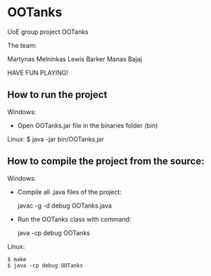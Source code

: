 OOTanks
=========

UoE group project OOTanks

The team:

Martynas Melninkas
Lewis Barker
Manas Bajaj

HAVE FUN PLAYING!

How to run the project
---------

Windows:
- Open OOTanks.jar file in the binaries folder (bin)

Linux:
    $ java -jar bin/OOTanks.jar

How to compile the project from the source:
---------
Windows:
- Compile all .java files of the project:

    javac -g -d debug OOTanks.java

- Run the OOTanks class with command:

    java -cp debug OOTanks

Linux:

    $ make
    $ java -cp debug OOTanks

